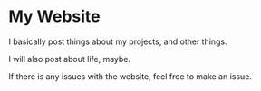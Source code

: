 # My Website
I basically post things about my projects, and other things.

I will also post about life, maybe.

If there is any issues with the website, feel free to make an issue.
